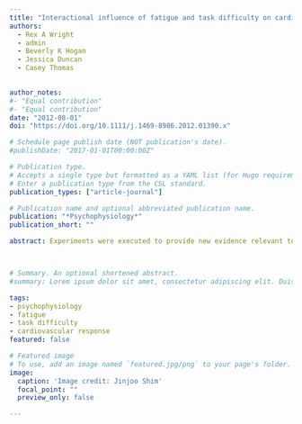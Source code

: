 ```yaml
---
title: "Interactional influence of fatigue and task difficulty on cardiovascular response: demonstrations involving an aerobic exercise challenge" 
authors:
  - Rex A Wright 
  - admin
  - Beverly K Hogan
  - Jessica Duncan
  - Casey Thomas
  

author_notes:
#- "Equal contribution"
#- "Equal contribution"
date: "2012-08-01"
doi: "https://doi.org/10.1111/j.1469-8986.2012.01390.x"

# Schedule page publish date (NOT publication's date).
#publishDate: "2017-01-01T00:00:00Z"

# Publication type.
# Accepts a single type but formatted as a YAML list (for Hugo requirements).
# Enter a publication type from the CSL standard.
publication_types: ["article-journal"]

# Publication name and optional abbreviated publication name.
publication: "*Psychophysiology*"
publication_short: ""

abstract: Experiments were executed to provide new evidence relevant to the recent suggestion that fatigue should augment or retard cardiovascular response depending on the difficulty of the challenge at hand. Participants walked on a treadmill while wearing a vest fitted with 5 or 25 pounds of weight. Later, they mounted a recumbent stationary bicycle and were asked to pedal with the chance to earn a modest incentive if they attained a low or high cycling standard (i.e., if they met an easy or difficult cycling challenge). Analysis of CV responses during the cycling period indicated expected interactions for systolic blood pressure and heart rate. Whereas responses were stronger for the Heavy-Vest (i.e., high-fatigue) group when the standard was low, they were weaker for this group when the standard was high. Experiments 2 and 3 evaluated a nonfatigue interpretation of the main results and yielded findings that supported the fatigue interpretation.



# Summary. An optional shortened abstract.
#summary: Lorem ipsum dolor sit amet, consectetur adipiscing elit. Duis posuere tellus ac convallis placerat. Proin tincidunt magna sed ex sollicitudin condimentum.

tags: 
- psychophysiology
- fatigue
- task difficulty
- cardiovascular response
featured: false

# Featured image
# To use, add an image named `featured.jpg/png` to your page's folder. 
image:
  caption: 'Image credit: Jinjoo Shim'
  focal_point: ""
  preview_only: false

---
```

